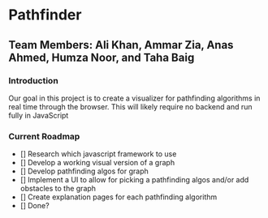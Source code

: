 # Pathfinder

## Team Members: Ali Khan, Ammar Zia, Anas Ahmed, Humza Noor, and Taha Baig

### Introduction
Our goal in this project is to create a visualizer for pathfinding algorithms in real time through the browser. This will likely require no backend and run fully in JavaScript

### Current Roadmap
- [] Research which javascript framework to use
- [] Develop a working visual version of a graph
- [] Develop pathfinding algos for graph
- [] Implement a UI to allow for picking a pathfinding algos and/or add obstacles to the graph
- [] Create explanation pages for each pathfinding algorithm
- [] Done?
